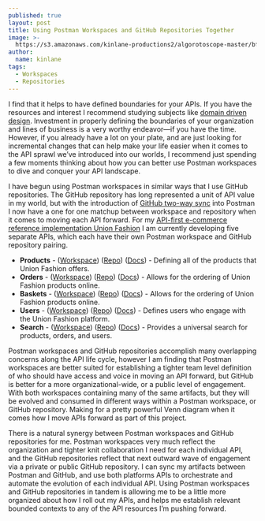 ```yaml
---
published: true
layout: post
title: Using Postman Workspaces and GitHub Repositories Together
image: >-
  https://s3.amazonaws.com/kinlane-productions2/algorotoscope-master/bf-skinner-chess-in-the-park-with-pigeons.jpg
author:
  name: kinlane
tags:
  - Workspaces
  - Repositories
---
```

I find that it helps to have defined boundaries for your APIs. If you have the resources and interest I recommend studying subjects like [domain driven design](https://en.wikipedia.org/wiki/Domain-driven_design). Investment in properly defining the boundaries of your organization and lines of business is a very worthy endeavor—if you have the time. However, if you already have a lot on your plate, and are just looking for incremental changes that can help make your life easier when it comes to the API sprawl we’ve introduced into our worlds, I recommend just spending a few moments thinking about how you can better use Postman workspaces to dive and conquer your API landscape.

I have begun using Postman workspaces in similar ways that I use GitHub repositories. The GitHub repository has long represented a unit of API value in my world, but with the introduction of [GitHub two-way sync](https://learning.postman.com/docs/integrations/github/) into Postman I now have a one for one matchup between workspace and repository when it comes to moving each API forward. For my [API-first e-commerce reference implementation Union Fashion](https://github.com/union-fashion/home) I am currently developing five separate APIs, which each have their own Postman workspace and GitHub repository pairing.

*   **Products** - ([Workspace](https://union-fashion.postman.co/workspaces/2990215b-b3e0-4431-b2ca-80cf01274a25/apis)) ([Repo](https://github.com/union-fashion/products)) ([Docs](https://documenter.postman.com/view/10394726/SzS2xojt?version=latest)) - Defining all of the products that Union Fashion offers.
*   **Orders** - ([Workspace](https://union-fashion.postman.co/workspaces/67f9508f-a375-4a65-8450-b7f0aabc4cc4/apis)) ([Repo](https://github.com/union-fashion/orders)) ([Docs](https://documenter.postman.com/view/10394726/SzYXXzLu?version=latest)) - Allows for the ordering of Union Fashion products online.
*   **Baskets** - ([Workspace](https://union-fashion.postman.co/workspaces/a396c446-3ecd-48c7-8df1-e2fee10f129f/apis)) ([Repo](https://github.com/union-fashion/baskets)) ([Docs](https://documenter.postman.com/view/10394726/SzYXXzVh?version=latest)) - Allows for the ordering of Union Fashion products online.
*   **Users** - ([Workspace](https://union-fashion.postman.co/workspaces/7b9395cc-f700-4526-aeff-6825965e42d7/apis)) ([Repo](https://github.com/union-fashion/users)) ([Docs](https://documenter.postman.com/view/10394726/SzYXXzaC?version=latest)) - Defines users who engage with the Union Fashion platform.
*   **Search** - ([Workspace](https://union-fashion.postman.co/workspaces/ea93d961-16cb-4a8e-bbe0-7cdb1e5b62fc/apis)) ([Repo](https://github.com/union-fashion/search)) ([Docs](https://documenter.postman.com/view/10394726/SzYXXza6?version=latest)) - Provides a universal search for products, orders, and users.

Postman workspaces and GitHub repositories accomplish many overlapping concerns along the API life cycle, however I am finding that Postman workspaces are better suited for establishing a tighter team level definition of who should have access and voice in moving an API forward, but GitHub is better for a more organizational-wide, or a public level of engagement. With both workspaces containing many of the same artifacts, but they will be evolved and consumed in different ways within a Postman workspace, or GitHub repository. Making for a pretty powerful Venn diagram when it comes how I move APIs forward as part of this project.

There is a natural synergy between Postman workspaces and GitHub repositories for me. Postman workspaces very much reflect the organization and tighter knit collaboration I need for each individual API, and the GitHub repositories reflect that next outward wave of engagement via a private or public GitHub repository. I can sync my artifacts between Postman and GitHub, and use both platforms APIs to orchestrate and automate the evolution of each individual API. Using Postman workspaces and GitHub repositories in tandem is allowing me to be a little more organized about how I roll out my APIs, and helps me establish relevant bounded contexts to any of the API resources I’m pushing forward.